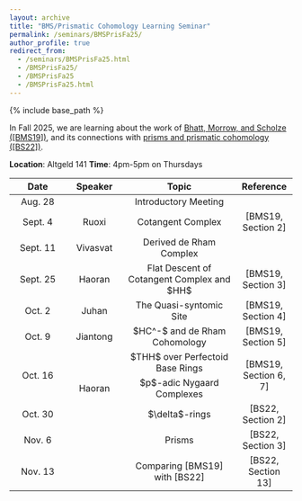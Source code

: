 ```yaml
---
layout: archive
title: "BMS/Prismatic Cohomology Learning Seminar"
permalink: /seminars/BMSPrisFa25/
author_profile: true
redirect_from:
  - /seminars/BMSPrisFa25.html
  - /BMSPrisFa25/
  - /BMSPrisFa25
  - /BMSPrisFa25.html
---
```

{% include base_path %}

In Fall 2025, we are learning about the work of [Bhatt, Morrow, and Scholze ([BMS19])](https://people.mpim-bonn.mpg.de/scholze/bms2.pdf), and its connections with [prisms and prismatic cohomology ([BS22])](https://www.math.uni-bonn.de/people/scholze/prisms.pdf). 

**Location**: Altgeld 141
**Time**: 4pm-5pm on Thursdays


<table>
    <thead>
        <tr>
            <th style="text-align:center">Date</th>
            <th style="text-align:center">Speaker</th>
            <th style="text-align:center">Topic</th>
            <th style="text-align:center">Reference</th>
        </tr>
    </thead>
    <tbody style="text-align:center">
        <tr>
            <td style="width: 20%">Aug. 28</td>
            <td style="width: 20%"></td>
            <td style="width: 40%">Introductory Meeting</td>
            <td style="width: 20%"></td>
        </tr>
        <tr>
            <td>Sept. 4</td>
            <td>Ruoxi</td>
            <td>Cotangent Complex</td>
            <td>[BMS19, Section 2]</td>
        </tr>
        <tr>
            <td>Sept. 11</td>
            <td>Vivasvat</td>
            <td>Derived de Rham Complex</td>
            <td></td>
        </tr>
        <tr>
            <td>Sept. 25</td>
            <td>Haoran</td>
            <td>Flat Descent of Cotangent Complex and $HH$</td>
            <td>[BMS19, Section 3]</td>
        </tr>
        <tr>
            <td>Oct. 2</td>
            <td>Juhan</td>
            <td>The Quasi-syntomic Site</td>
            <td>[BMS19, Section 4]</td>
        </tr>
        <tr>
            <td>Oct. 9</td>
            <td>Jiantong</td>
            <td>$HC^-$ and de Rham Cohomology</td>
            <td>[BMS19, Section 5]</td>
        </tr>
        <tr>
            <td rowspan = 2>Oct. 16</td>
            <td rowspan = 3>Haoran</td>
            <td>$THH$ over Perfectoid Base Rings</td>
            <td rowspan = 2>[BMS19, Section 6, 7]</td>
        </tr>
        <tr>
            <td>$p$-adic Nygaard Complexes</td>
        </tr>
        <tr>
            <td>Oct. 30</td>
            <td>$\delta$-rings</td>
            <td>[BS22, Section 2]</td>
        </tr>
        <tr>
            <td>Nov. 6</td>
            <td></td>
            <td>Prisms</td>
            <td>[BS22, Section 3]</td>
        </tr>
        <tr>
            <td>Nov. 13</td>
            <td></td>
            <td>Comparing [BMS19] with [BS22]</td>
            <td>[BS22, Section 13]</td>
        </tr>
    </tbody>
</table>
